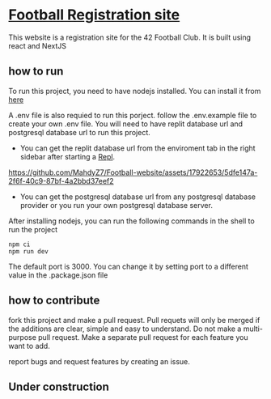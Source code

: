 # [Football Registration site](https://42football.replit.com)

This website is a registration site for the 42 Football Club. It is built using react and NextJS

## how to run

To run this project, you need to have nodejs installed. You can install it from [here](https://nodejs.org/en/)

A .env file is also requied to run this porject. follow the .env.example file to create your own .env file. You will need to have replit database url and postgresql database url to run this project.

- You can get the replit database url from the enviroment tab in the right sidebar after starting a [Repl](replit.com).


https://github.com/MahdyZ7/Football-website/assets/17922653/5dfe147a-2f6f-40c9-87bf-4a2bbd37eef2

- You can get the postgresql database url from any postgresql database provider or you run your own postgresql database server.

After installing nodejs, you can run the following commands in the shell to run the project

```
npm ci
npm run dev
```

The default port is 3000. You can change it by setting port to a different value in the .package.json file

## how to contribute

fork this project and make a pull request. Pull requets will only be merged if the additions are clear, simple and easy to understand. Do not make a multi-purpose pull request. Make a separate pull request for each feature you want to add.

report bugs and request features by creating an issue.

## Under construction

<!-- Welcome to the NextJS base template bootstrapped using the `create-next-app`. This template supports TypeScript, but you can use normal JavaScript as well.

## Getting Started

Hit the run button to start the development server.

You can start editing the page by modifying `pages/index.tsx`. The page auto-updates as you edit the file.

[API routes](https://nextjs.org/docs/api-routes/introduction) can be accessed on `/api/hello`. This endpoint can be edited in `pages/api/hello.ts`.

The `pages/api` directory is mapped to `/api/*`. Files in this directory are treated as [API routes](https://nextjs.org/docs/api-routes/introduction) instead of React pages.

## Learn More

To learn more about Next.js, take a look at the following resources:

- [Next.js Documentation](https://nextjs.org/docs) - learn about Next.js features and API.
- [Learn Next.js](https://nextjs.org/learn) - an interactive Next.js tutorial.

## Productionizing your Next App

To make your next App run smoothly in production make sure to deploy your project with [Repl Deployments](https://docs.replit.com/hosting/deployments/about-deployments)!

You can also produce a production build by running `npm run build` and [changing the run command](https://docs.replit.com/programming-ide/configuring-repl#run) to `npm run start`. -->

